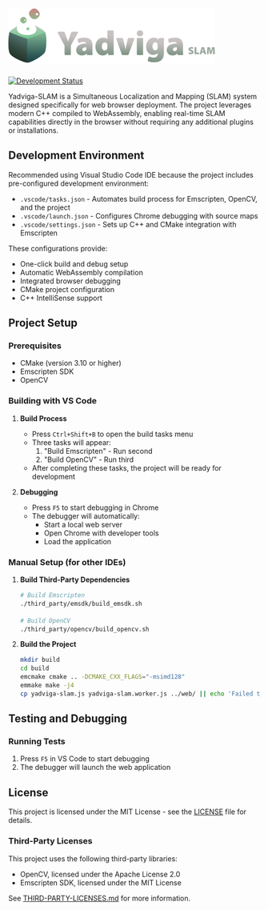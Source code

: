 # ![Yadviga-SLAM](resources/logo.svg)

[![Development Status](https://img.shields.io/badge/status-in%20development-yellow)](https://github.com/yourusername/Yadviga-SLAM)

Yadviga-SLAM is a Simultaneous Localization and Mapping (SLAM) system designed specifically for web browser deployment. The project leverages modern C++ compiled to WebAssembly, enabling real-time SLAM capabilities directly in the browser without requiring any additional plugins or installations.

## Development Environment

Recommended using Visual Studio Code IDE because the project includes pre-configured development environment:
- `.vscode/tasks.json` - Automates build process for Emscripten, OpenCV, and the project
- `.vscode/launch.json` - Configures Chrome debugging with source maps
- `.vscode/settings.json` - Sets up C++ and CMake integration with Emscripten

These configurations provide:
- One-click build and debug setup
- Automatic WebAssembly compilation
- Integrated browser debugging
- CMake project configuration
- C++ IntelliSense support

## Project Setup

### Prerequisites
- CMake (version 3.10 or higher)
- Emscripten SDK
- OpenCV

### Building with VS Code

1. **Build Process**
   - Press `Ctrl+Shift+B` to open the build tasks menu
   - Three tasks will appear:
     1. "Build Emscripten" - Run second
     2. "Build OpenCV" - Run third
   - After completing these tasks, the project will be ready for development

2. **Debugging**
   - Press `F5` to start debugging in Chrome
   - The debugger will automatically:
     - Start a local web server
     - Open Chrome with developer tools
     - Load the application

### Manual Setup (for other IDEs)

1. **Build Third-Party Dependencies**
   ```bash
   # Build Emscripten
   ./third_party/emsdk/build_emsdk.sh
   
   # Build OpenCV
   ./third_party/opencv/build_opencv.sh
   ```

2. **Build the Project**
   ```bash
   mkdir build
   cd build
   emcmake cmake .. -DCMAKE_CXX_FLAGS="-msimd128"
   emmake make -j4
   cp yadviga-slam.js yadviga-slam.worker.js ../web/ || echo 'Failed to copy files'
   ```

## Testing and Debugging

### Running Tests
1. Press `F5` in VS Code to start debugging
2. The debugger will launch the web application

## License

This project is licensed under the MIT License - see the [LICENSE](LICENSE) file for details.

### Third-Party Licenses

This project uses the following third-party libraries:
- OpenCV, licensed under the Apache License 2.0
- Emscripten SDK, licensed under the MIT License

See [THIRD-PARTY-LICENSES.md](THIRD-PARTY-LICENSES.md) for more information. 